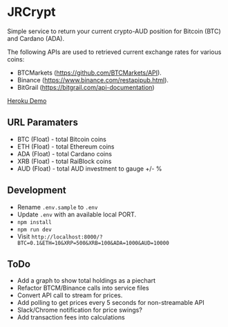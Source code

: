 # JRCrypt

Simple service to return your current crypto-AUD position for Bitcoin (BTC) and Cardano (ADA).

The following APIs are used to retrieved current exchange rates for various coins:
* BTCMarkets (https://github.com/BTCMarkets/API).
* Binance (https://www.binance.com/restapipub.html).
* BitGrail (https://bitgrail.com/api-documentation)

[Heroku Demo](https://jrcrypt.herokuapp.com/?BTC=0.1&ETH=10&XRP=500&XRB=100&ADA=1000&AUD=10000)

## URL Paramaters
* BTC (Float) - total Bitcoin coins
* ETH (Float) - total Ethereum coins
* ADA (Float) - total Cardano coins
* XRB (Float) - total RaiBlock coins
* AUD (Float) - total AUD investment to gauge +/- %

## Development
* Rename `.env.sample` to `.env`
* Update `.env` with an available local PORT.
* `npm install` 
* `npm run dev`
* Visit `http://localhost:8000/?BTC=0.1&ETH=10&XRP=500&XRB=100&ADA=1000&AUD=10000`

## ToDo
* Add a graph to show total holdings as a piechart
* Refactor BTCM/Binance calls into service files
* Convert API call to stream for prices.
* Add polling to get prices every 5 seconds for non-streamable API
* Slack/Chrome notification for price swings?
* Add transaction fees into calculations
